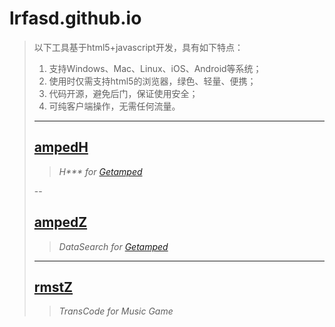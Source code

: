 # lrfasd.github.io
>以下工具基于html5+javascript开发，具有如下特点：
>1. 支持Windows、Mac、Linux、iOS、Android等系统；
>2. 使用时仅需支持html5的浏览器，绿色、轻量、便携；
>3. 代码开源，避免后门，保证使用安全；
>4. 可纯客户端操作，无需任何流量。
>
>---
>
>## [ampedH](https://lrfasd.github.io/ampedH/)
>>*H\*\*\* for [Getamped](http://bfo.sdo.com/)*
>>
>--
>
>## [ampedZ](https://lrfasd.github.io/ampedZ/)
>>*DataSearch for [Getamped](http://bfo.sdo.com/)*
>>
>---
>
>## [rmstZ](https://lrfasd.github.io/rmstZ/)
>>*TransCode for Music Game*
>>
